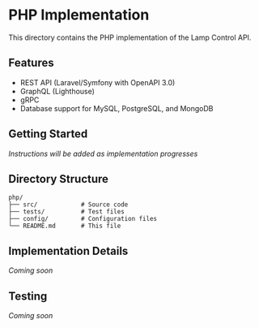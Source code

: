 # PHP Implementation

This directory contains the PHP implementation of the Lamp Control API.

## Features

- REST API (Laravel/Symfony with OpenAPI 3.0)
- GraphQL (Lighthouse)
- gRPC
- Database support for MySQL, PostgreSQL, and MongoDB

## Getting Started

*Instructions will be added as implementation progresses*

## Directory Structure

```
php/
├── src/            # Source code
├── tests/          # Test files
├── config/         # Configuration files
└── README.md       # This file
```

## Implementation Details

*Coming soon*

## Testing

*Coming soon*
